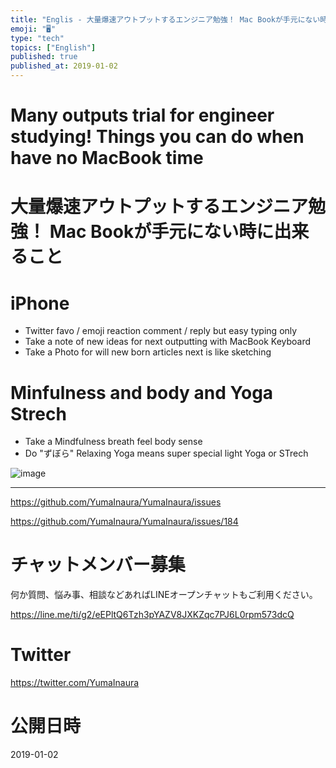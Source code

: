 ```yaml
---
title: "Englis - 大量爆速アウトプットするエンジニア勉強！ Mac Bookが手元にない時に出来ること"
emoji: "🖥"
type: "tech"
topics: ["English"]
published: true
published_at: 2019-01-02
---
```


# Many outputs trial for engineer studying! Things you can do when have no MacBook time

# 大量爆速アウトプットするエンジニア勉強！ Mac Bookが手元にない時に出来ること

# iPhone

- Twitter favo / emoji reaction comment / reply but easy typing only
- Take a note of new ideas for next outputting with MacBook Keyboard
- Take a Photo for will new born articles next is like sketching 

# Minfulness and body and Yoga Strech

- Take a Mindfulness breath feel body sense
- Do "ずぼら" Relaxing Yoga means super special light Yoga or STrech

![image](https://user-images.githubusercontent.com/13635059/50584915-b3356080-0eb5-11e9-823d-42b20806e9d1.png)

---

https://github.com/YumaInaura/YumaInaura/issues

https://github.com/YumaInaura/YumaInaura/issues/184








<!-- Update From Qiita API -->

# チャットメンバー募集


何か質問、悩み事、相談などあればLINEオープンチャットもご利用ください。

https://line.me/ti/g2/eEPltQ6Tzh3pYAZV8JXKZqc7PJ6L0rpm573dcQ





# Twitter


https://twitter.com/YumaInaura


<!-- Update From Qiita API -->



# 公開日時

2019-01-02
